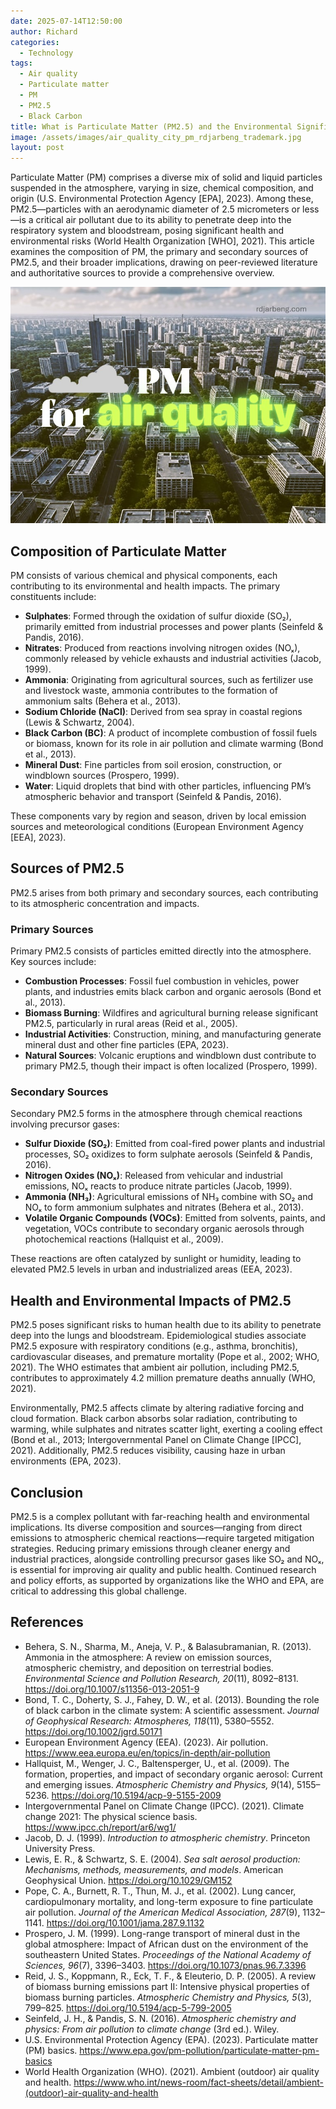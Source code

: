 ```yaml
---
date: 2025-07-14T12:50:00
author: Richard
categories:
  - Technology
tags:
  - Air quality
  - Particulate matter
  - PM
  - PM2.5
  - Black Carbon
title: What is Particulate Matter (PM2.5) and the Environmental Significance
image: /assets/images/air_quality_city_pm_rdjarbeng_trademark.jpg
layout: post
---
```

Particulate Matter (PM) comprises a diverse mix of solid and liquid particles suspended in the atmosphere, varying in size, chemical composition, and origin (U.S. Environmental Protection Agency [EPA], 2023). Among these, PM2.5—particles with an aerodynamic diameter of 2.5 micrometers or less—is a critical air pollutant due to its ability to penetrate deep into the respiratory system and bloodstream, posing significant health and environmental risks (World Health Organization [WHO], 2021). This article examines the composition of PM, the primary and secondary sources of PM2.5, and their broader implications, drawing on peer-reviewed literature and authoritative sources to provide a comprehensive overview.

![urban city with trees and clouds with annotated text](/assets/images/air_quality_city_pm_rdjarbeng_trademark.jpg "Urban city with trees and clouds with annotated text")

## Composition of Particulate Matter

PM consists of various chemical and physical components, each contributing to its environmental and health impacts. The primary constituents include:

- **Sulphates**: Formed through the oxidation of sulfur dioxide (SO₂), primarily emitted from industrial processes and power plants (Seinfeld & Pandis, 2016).
- **Nitrates**: Produced from reactions involving nitrogen oxides (NOₓ), commonly released by vehicle exhausts and industrial activities (Jacob, 1999).
- **Ammonia**: Originating from agricultural sources, such as fertilizer use and livestock waste, ammonia contributes to the formation of ammonium salts (Behera et al., 2013).
- **Sodium Chloride (NaCl)**: Derived from sea spray in coastal regions (Lewis & Schwartz, 2004).
- **Black Carbon (BC)**: A product of incomplete combustion of fossil fuels or biomass, known for its role in air pollution and climate warming (Bond et al., 2013).
- **Mineral Dust**: Fine particles from soil erosion, construction, or windblown sources (Prospero, 1999).
- **Water**: Liquid droplets that bind with other particles, influencing PM’s atmospheric behavior and transport (Seinfeld & Pandis, 2016).

These components vary by region and season, driven by local emission sources and meteorological conditions (European Environment Agency [EEA], 2023).

## Sources of PM2.5

PM2.5 arises from both primary and secondary sources, each contributing to its atmospheric concentration and impacts.

### Primary Sources

Primary PM2.5 consists of particles emitted directly into the atmosphere. Key sources include:

- **Combustion Processes**: Fossil fuel combustion in vehicles, power plants, and industries emits black carbon and organic aerosols (Bond et al., 2013).
- **Biomass Burning**: Wildfires and agricultural burning release significant PM2.5, particularly in rural areas (Reid et al., 2005).
- **Industrial Activities**: Construction, mining, and manufacturing generate mineral dust and other fine particles (EPA, 2023).
- **Natural Sources**: Volcanic eruptions and windblown dust contribute to primary PM2.5, though their impact is often localized (Prospero, 1999).

### Secondary Sources

Secondary PM2.5 forms in the atmosphere through chemical reactions involving precursor gases:

- **Sulfur Dioxide (SO₂)**: Emitted from coal-fired power plants and industrial processes, SO₂ oxidizes to form sulphate aerosols (Seinfeld & Pandis, 2016).
- **Nitrogen Oxides (NOₓ)**: Released from vehicular and industrial emissions, NOₓ reacts to produce nitrate particles (Jacob, 1999).
- **Ammonia (NH₃)**: Agricultural emissions of NH₃ combine with SO₂ and NOₓ to form ammonium sulphates and nitrates (Behera et al., 2013).
- **Volatile Organic Compounds (VOCs)**: Emitted from solvents, paints, and vegetation, VOCs contribute to secondary organic aerosols through photochemical reactions (Hallquist et al., 2009).

These reactions are often catalyzed by sunlight or humidity, leading to elevated PM2.5 levels in urban and industrialized areas (EEA, 2023).

## Health and Environmental Impacts of PM2.5

PM2.5 poses significant risks to human health due to its ability to penetrate deep into the lungs and bloodstream. Epidemiological studies associate PM2.5 exposure with respiratory conditions (e.g., asthma, bronchitis), cardiovascular diseases, and premature mortality (Pope et al., 2002; WHO, 2021). The WHO estimates that ambient air pollution, including PM2.5, contributes to approximately 4.2 million premature deaths annually (WHO, 2021).

Environmentally, PM2.5 affects climate by altering radiative forcing and cloud formation. Black carbon absorbs solar radiation, contributing to warming, while sulphates and nitrates scatter light, exerting a cooling effect (Bond et al., 2013; Intergovernmental Panel on Climate Change [IPCC], 2021). Additionally, PM2.5 reduces visibility, causing haze in urban environments (EPA, 2023).

## Conclusion

PM2.5 is a complex pollutant with far-reaching health and environmental implications. Its diverse composition and sources—ranging from direct emissions to atmospheric chemical reactions—require targeted mitigation strategies. Reducing primary emissions through cleaner energy and industrial practices, alongside controlling precursor gases like SO₂ and NOₓ, is essential for improving air quality and public health. Continued research and policy efforts, as supported by organizations like the WHO and EPA, are critical to addressing this global challenge.

## References

- Behera, S. N., Sharma, M., Aneja, V. P., & Balasubramanian, R. (2013). Ammonia in the atmosphere: A review on emission sources, atmospheric chemistry, and deposition on terrestrial bodies. _Environmental Science and Pollution Research, 20_(11), 8092–8131. https://doi.org/10.1007/s11356-013-2051-9
- Bond, T. C., Doherty, S. J., Fahey, D. W., et al. (2013). Bounding the role of black carbon in the climate system: A scientific assessment. _Journal of Geophysical Research: Atmospheres, 118_(11), 5380–5552. https://doi.org/10.1002/jgrd.50171
- European Environment Agency (EEA). (2023). Air pollution. https://www.eea.europa.eu/en/topics/in-depth/air-pollution
- Hallquist, M., Wenger, J. C., Baltensperger, U., et al. (2009). The formation, properties, and impact of secondary organic aerosol: Current and emerging issues. _Atmospheric Chemistry and Physics, 9_(14), 5155–5236. https://doi.org/10.5194/acp-9-5155-2009
- Intergovernmental Panel on Climate Change (IPCC). (2021). Climate change 2021: The physical science basis. https://www.ipcc.ch/report/ar6/wg1/
- Jacob, D. J. (1999). _Introduction to atmospheric chemistry_. Princeton University Press.
- Lewis, E. R., & Schwartz, S. E. (2004). _Sea salt aerosol production: Mechanisms, methods, measurements, and models_. American Geophysical Union. https://doi.org/10.1029/GM152
- Pope, C. A., Burnett, R. T., Thun, M. J., et al. (2002). Lung cancer, cardiopulmonary mortality, and long-term exposure to fine particulate air pollution. _Journal of the American Medical Association, 287_(9), 1132–1141. https://doi.org/10.1001/jama.287.9.1132
- Prospero, J. M. (1999). Long-range transport of mineral dust in the global atmosphere: Impact of African dust on the environment of the southeastern United States. _Proceedings of the National Academy of Sciences, 96_(7), 3396–3403. https://doi.org/10.1073/pnas.96.7.3396
- Reid, J. S., Koppmann, R., Eck, T. F., & Eleuterio, D. P. (2005). A review of biomass burning emissions part II: Intensive physical properties of biomass burning particles. _Atmospheric Chemistry and Physics, 5_(3), 799–825. https://doi.org/10.5194/acp-5-799-2005
- Seinfeld, J. H., & Pandis, S. N. (2016). _Atmospheric chemistry and physics: From air pollution to climate change_ (3rd ed.). Wiley.
- U.S. Environmental Protection Agency (EPA). (2023). Particulate matter (PM) basics. https://www.epa.gov/pm-pollution/particulate-matter-pm-basics
- World Health Organization (WHO). (2021). Ambient (outdoor) air quality and health. https://www.who.int/news-room/fact-sheets/detail/ambient-(outdoor)-air-quality-and-health
